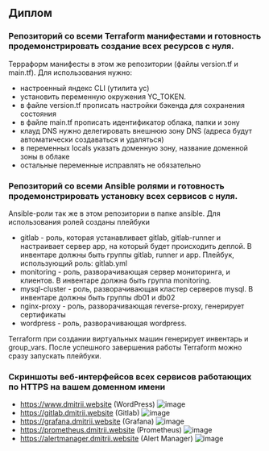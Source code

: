 ## Диплом

### Репозиторий со всеми Terraform манифестами и готовность продемонстрировать создание всех ресурсов с нуля.

Терраформ манифесты в этом же репозитории (файлы version.tf и main.tf). Для использования нужно:
- настроенный яндекс CLI (утилита yc)
- установить переменную окружения YC_TOKEN. 
- в файле version.tf прописать настройки бэкенда для сохранения состояния
- в файле main.tf прописать идентификатор облака, папки и зону
- клауд DNS нужно делегировать внешнюю зону DNS (адреса будут автоматически создаваться и удаляться)
- в переменных locals указать доменную зону, название доменной зоны в облаке
- остальные переменные исправлять не обязательно

### Репозиторий со всеми Ansible ролями и готовность продемонстрировать установку всех сервисов с нуля.


Ansible-роли так же в этом репозитории в папке ansible. Для использования ролей созданы плейбуки

- gitlab - роль, которая устанавливает gitlab, gitlab-runner и настраивает сервер app, на который будет происходить деплой. В инвентаре должны быть группы gitlab, runner и app. 
Плейбук, использующий роль: gitlab.yml
- monitoring - роль, разворачивающая сервер мониторинга, и клиентов. В инвентаре должна быть группа monitoring.
- mysql-cluster - роль, разворачивающая кластер серверов mysql. В инвентаре должны быть группы db01 и db02
- nginx-proxy - роль, разворачивающая reverse-proxy, генерирует сертификаты
- wordpress - роль, разворачивающая wordpress.

Terraform при создании виртуальных машин генерирует инвентарь и group_vars. После успешного завершения работы Terraform можно сразу запускать плейбуки.

### Скриншоты веб-интерфейсов всех сервисов работающих по HTTPS на вашем доменном имени

- https://www.dmitrii.website (WordPress) 
![image](https://user-images.githubusercontent.com/93075740/181682032-7c8af482-a4b3-4577-8d3e-9c335a5d9e5f.png)
- https://gitlab.dmitrii.website (Gitlab)
![image](https://user-images.githubusercontent.com/93075740/181682214-ad66ab5e-a470-4bcd-9bcb-d5b179e3a3be.png)
- https://grafana.dmitrii.website (Grafana)
![image](https://user-images.githubusercontent.com/93075740/181682441-e3fb51f7-1c5b-44a1-99d5-793a9c86b2f6.png)
- https://prometheus.dmitrii.website (Prometheus)
![image](https://user-images.githubusercontent.com/93075740/181682722-20db6835-1e59-4cac-bc4c-be21eff19c47.png)
- https://alertmanager.dmitrii.website (Alert Manager)
![image](https://user-images.githubusercontent.com/93075740/181682881-473a811e-58b6-4f19-9890-16e9c122d1ad.png)

